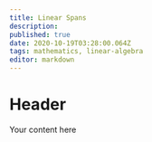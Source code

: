 ```yaml
---
title: Linear Spans
description: 
published: true
date: 2020-10-19T03:28:00.064Z
tags: mathematics, linear-algebra
editor: markdown
---
```


# Header
Your content here
